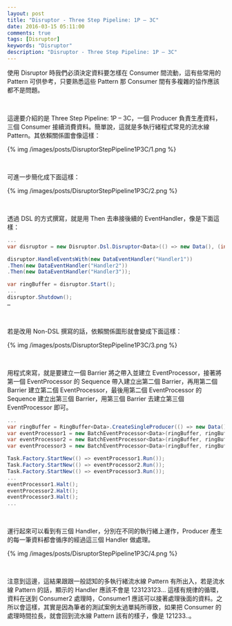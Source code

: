 ```yaml
---
layout: post
title: "Disruptor - Three Step Pipeline: 1P – 3C"
date: 2016-03-15 05:11:00
comments: true
tags: [Disruptor]
keywords: "Disruptor"
description: "Disruptor - Three Step Pipeline: 1P – 3C"
---
```


使用 Disruptor 時我們必須決定資料要怎樣在 Consumer 間流動，這有些常用的 Pattern 可供參考，只要熟悉這些 Pattern 那 Consumer 間有多複雜的協作應該都不是問題。  

<!-- More -->

<br/>


這邊要介紹的是 Three Step Pipeline: 1P – 3C，一個 Producer 負責生產資料，三個 Consumer 接續消費資料。簡單說，這就是多執行緒程式常見的流水線 Pattern。其依賴關係圖會像這樣：  

{% img /images/posts/DisruptorStepPipeline1P3C/1.png %}

<br/>


可進一步簡化成下面這樣：  

{% img /images/posts/DisruptorStepPipeline1P3C/2.png %}

<br/>


透過 DSL 的方式撰寫，就是用 Then 去串接後續的 EventHandler，像是下面這樣：  

```c#
... 
var disruptor = new Disruptor.Dsl.Disruptor<Data>(() => new Data(), (int)Math.Pow(2,4), TaskScheduler.Default); 

disruptor.HandleEventsWith(new DataEventHandler("Handler1"))
.Then(new DataEventHandler("Handler2"))
.Then(new DataEventHandler("Handler3")); 

var ringBuffer = disruptor.Start(); 
...
disruptor.Shutdown(); 
…
```

<br/>


若是改用 Non-DSL 撰寫的話，依賴關係圖形就會變成下面這樣：

{% img /images/posts/DisruptorStepPipeline1P3C/3.png %}

<br/>


用程式來寫，就是要建立一個 Barrier 將之帶入並建立 EventProcessor，接著將第一個 EventProcessor 的 Sequence 帶入建立出第二個 Barrier，再用第二個 Barrier 建立第二個 EventProcessor，最後用第二個 EventProcessor 的 Sequence 建立出第三個 Barrier，用第三個 Barrier 去建立第三個 EventProcessor 即可。  

```c#
... 
var ringBuffer = RingBuffer<Data>.CreateSingleProducer(() => new Data(), (int)Math.Pow(2, 4)); 
var eventProcessor1 = new BatchEventProcessor<Data>(ringBuffer, ringBuffer.NewBarrier(), new DataEventHandler("Handler1")); 
var eventProcessor2 = new BatchEventProcessor<Data>(ringBuffer, ringBuffer.NewBarrier(eventProcessor1.Sequence), new DataEventHandler("Handler2")); 
var eventProcessor3 = new BatchEventProcessor<Data>(ringBuffer, ringBuffer.NewBarrier(eventProcessor2.Sequence), new DataEventHandler("Handler3")); 

Task.Factory.StartNew(() => eventProcessor1.Run()); 
Task.Factory.StartNew(() => eventProcessor2.Run()); 
Task.Factory.StartNew(() => eventProcessor3.Run()); 
... 
eventProcessor1.Halt(); 
eventProcessor2.Halt(); 
eventProcessor3.Halt();
...
```

<br/>


運行起來可以看到有三個 Handler，分別在不同的執行緒上運作，Producer 產生的每一筆資料都會循序的經過這三個 Handler 做處理。   

{% img /images/posts/DisruptorStepPipeline1P3C/4.png %}

<br/>


注意到這邊，這結果跟跟一般認知的多執行緒流水線 Pattern 有所出入，若是流水線 Pattern 的話，顯示的 Handler 應該不會是 123123123... 這樣有規律的循環，資料在送到 Consumer2 處理時，Consumer1 應該可以接著處理後面的資料。之所以會這樣，其實是因為筆者的測試案例太過單純所導致，如果把 Consumer 的處理時間拉長，就會回到流水線 Pattern 該有的樣子，像是 121233..。  
